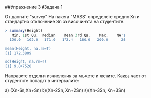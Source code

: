 ##Упражнение 3
#Задача 1

От данните "survey" На пакета "МАSS" определете средно Хn и стандартно отклонение Sn за височината на студентите.
```R
> summary(Height)
   Min. 1st Qu.  Median    Mean 3rd Qu.    Max.    NA's 
  150.0   165.0   171.0   172.4   180.0   200.0      28 

mean(Height, na.rm=T)
[1] 172.3809

sd(Height, na.rm=T)
[1] 9.847528
```
Направете отделни изчисления за мъжете и жените. 
Каква част от студентите попадат в интервалите:


а) (Хn-Sn,Xn+Sn)
b)(Xn-2Sn, Xn+2Sn)
в)(Xn-3Sn, Xn+3Sn)
